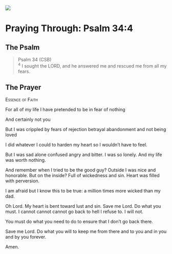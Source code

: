 <img class="intro-right" src="/images/art-paris-psalter.jpg">

# Praying Through: Psalm 34:4

## The Psalm

>Psalm 34 (CSB)  
><sup>4</sup> I sought the LORD, and he answered me and rescued me from all my fears. 

## The Prayer

<div style="font-variant: small-caps;">
Essence of Faith
</div>


For all of my life
  I have pretended to be in fear of nothing

And certainly not you

But I was crippled
  by fears of
  rejection
  betrayal
  abandonment
  and not being loved

I did whatever
  I could to harden my heart
  so I wouldn’t have to feel.


But I was sad
  alone
  confused
  angry
  and bitter.
  I was so lonely.
  And my life was worth nothing.

And remember when I tried to be the good guy?
Outside I was nice and honorable.
  But on the inside?
  Full of wickedness and sin.
  Heart was filled with perversion.

I am afraid
  but I know this to be true:
  a million times more wicked
  than my dad.

Oh Lord.
 My heart is bent toward lust and sin.
 Save me Lord.
 Do what you must.
 I cannot cannot cannot go back to hell I refuse to.
 I will not.

You must do what you need to do to ensure that I don’t go back there.

Save me Lord.
 Do what you will to keep me from there
 and to you and in you and by you forever.

Amen.
